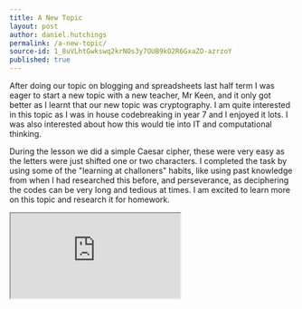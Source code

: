 ```yaml
---
title: A New Topic
layout: post
author: daniel.hutchings
permalink: /a-new-topic/
source-id: 1_8uVLhtGwkswq2krNOs3y7OUB9kO2R6GxaZO-azrzoY
published: true
---
```

After doing our topic on blogging and spreadsheets last half term I was eager to start a new topic with a new teacher, Mr Keen, and it only got better as I learnt that our new topic was cryptography. I am quite interested in this topic as I was in house codebreaking in year 7 and I enjoyed it lots. I was also interested about how this would tie into IT and computational thinking.

During the lesson we did a simple Caesar cipher, these were very easy as the letters were just shifted one or two characters. I completed the task by using some of the "learning at challoners" habits, like using past knowledge from when I had researched this before, and perseverance, as deciphering the codes can be very long and tedious at times. I am excited to learn more on this topic and research it for homework.


<iframe src="https://docs.google.com/spreadsheets/d/1MtD4SINVl5V6yY17V5DJbYJsdxVBsh44onzzCfuP0t4/pubhtml?widget=true&amp;headers=false"></iframe>
